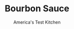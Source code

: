 ---
layout: ../../layouts/MarkdownPostLayout.astro
title: Bourbon Sauce
author: America's Test Kitchen
pubDate: 2023-03-15
description: "Bourbon Sauce is traditionally served over portions of bread pudding in New Orleans. Pair this sweet version with our New Orleans Bourbon Bread Pudding recipe."
image_url: https://res.cloudinary.com/hksqkdlah/image/upload/ar_1:1,c_fill,dpr_2.0,f_auto,fl_lossy.progressive.strip_profile,g_faces:auto,q_auto:low,w_344/22172_sfs-new-orleans-bourbon-bread-pudding-037
tags: ["Desserts or Baked Goods","Sauces","Cook's Country TV"]
calories: 935
protein: 
carbohydrates: 3
fats: 
fiber: 
ingredients: ["1 1/2 teaspoons, cornstarch","1/4 cup, bourbon","3/4 cup, heavy cream","2 tablespoons, sugar","Pinch, salt","2 teaspoons, unsalted butter, cut into small pieces"]
serves: 10
time: ""
instructions: ["Whisk cornstarch and 2 tablespoons bourbon in small bowl until well combined. Heat cream and sugar in small saucepan over medium heat until sugar dissolves. Whisk in cornstarch mixture and bring to boil. Reduce heat to low and cook until sauce thickens, 3 to 5 minutes. Off heat, stir in salt, butter, and remaining 2 tablespoons bourbon. Drizzle warm sauce over cut bread pudding. (Sauce can be refrigerated in airtight container for up to 5 days; reheat on stovetop.)"]
nutrition: ["13 mg Potassium","11 mg Phosphorus","11 mg Calcium","1 mg Magnesium","21 mg Sodium","7 g Fat","2 g Monounsaturated","26 mg Cholesterol","4 g Saturated","2 g Sugars","14 g Water","3 g Carbs","79 µg Vitamin A","93 kcal Energy","2 g Sugars, added","935 calories"]
notes: "Bourbon Sauce is traditionally drizzled over portions of bread pudding in New Orleans. Its potent stuff, so just a tablespoon per serving is enough. Leftover sauce is good over ice cream—for adults only. "
---